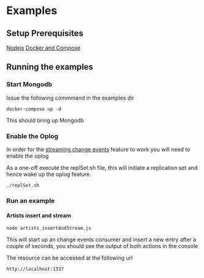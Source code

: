 # Examples

## Setup Prerequisites

[Nodejs](https://github.com/joyent/node/wiki/Installation)
[Docker and Compose](https://docs.docker.com/compose/install/)

## Running the examples

### Start Mongodb

Issue the following commmand in the examples dir

    docker-compose up -d
    
This should bring up Mongodb

### Enable the Oplog
  
In order for the [streaming change events](https://github.com/agco/agco-json-api-profiles/blob/master/public/change-events-profile.md#stream-changes) 
feature to work you will need to enable the oplog  
  
As a one-off execute the replSet.sh file, this will initiate a replication set and hence wake up the oplog feature.

    ./replSet.sh
    

### Run an example 

#### Artists insert and stream
 
    node artists_insertAndStream.js
    
This will start up an change events consumer and insert a new entry after a couple of seconds, you should see the output of both actions in the console
  
The resource can be accessed at the following url 

    http://localhost:1337
 
